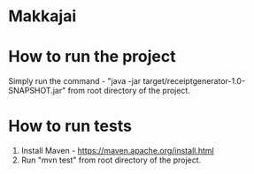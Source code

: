 # Makkajai

# How to run the project

Simply run the command - "java -jar target/receiptgenerator-1.0-SNAPSHOT.jar" from root directory of the project.

# How to run tests

1. Install Maven - https://maven.apache.org/install.html
2. Run "mvn test" from root directory of the project.
